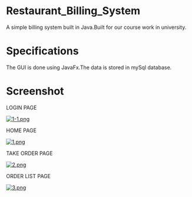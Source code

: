 # Restaurant_Billing_System
A simple billing system built in Java.Built for our course work in university.

# Specifications
The GUI is done using JavaFx.The data is stored in mySql database.

# Screenshot
LOGIN PAGE

[![1-1.png](https://i.postimg.cc/7Z6yjft2/1-1.png)](https://postimg.cc/9rvS7Fhm)

HOME PAGE

[![1.png](https://i.postimg.cc/9QvN1M6V/1.png)](https://postimg.cc/VJWRkYsH)

TAKE ORDER PAGE

[![2.png](https://i.postimg.cc/MK9C0zZK/2.png)](https://postimg.cc/HV7vdD7f)

ORDER LIST PAGE

[![3.png](https://i.postimg.cc/rpr7LW1K/3.png)](https://postimg.cc/QBjfQFn3)
